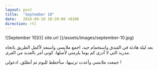 ```yaml
---
layout: post
title:  "September 10"
date:   2016-09-10 10:20:00 +0100
direction: rtl
---
```


![September 10]({{ site.url }}/assets/images/september-10.jpg)

بعد ليلة هادئة في الفندق واستحمام جيد، اجمع ملابسي واستعد لأكمل الطريق باتجاه مدريد التي لا أدري كم يوما يلزمني لأصلها، كوني أمر بالعديد من القرى.

جمعت ملابسي وأعدت ترتيبها، سأخطط لليوم ثم أنطلق، ادعولي !